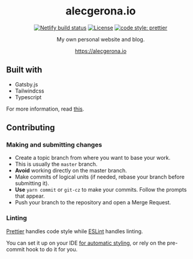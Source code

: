 <!--suppress HtmlDeprecatedAttribute -->
<div align="center">
  <h1>alecgerona.io</h1>
  <a href="https://app.netlify.com/sites/alecgeronaio/deploys"><img alt="Netlify build status" src="https://img.shields.io/netlify/19e83f46-d8a9-48df-9d4c-888950b67c1c?style=for-the-badge"></a>
  <a href="https://mit-license.org" target="_blank"><img src="https://img.shields.io/badge/license-MIT-blue.svg?longCache=true&style=for-the-badge" alt="License"></a> 
  <a href="https://github.com/prettier/prettier"><img alt="code style: prettier" src="https://img.shields.io/badge/code_style-prettier-ff69b4.svg?longCache=true&style=for-the-badge"></a>
  <p>My own personal website and blog.</p>
  <a href="https://alecgerona.io">https://alecgerona.io</a>
</div>

## Built with
- Gatsby.js
- Tailwindcss
- Typescript

For more information, read [this](https://alecgerona.io/my-first-website/).

## Contributing
### Making and submitting changes
- Create a topic branch from where you want to base your work.
- This is usually the `master` branch.
- **Avoid** working directly on the master branch.
- Make commits of logical units (if needed, rebase your branch before submitting it).
- **Use** `yarn commit` or `git-cz` to make your commits. Follow the prompts that appear.
- Push your branch to the repository and open a Merge Request.

### Linting
[Prettier](https://prettier.io/) handles code style while [ESLint](https://eslint.org/)
handles linting.

You can set it up on your IDE [for automatic styling](https://prettier.io/docs/en/editors.html),
or rely on the pre-commit hook to do it for you.


